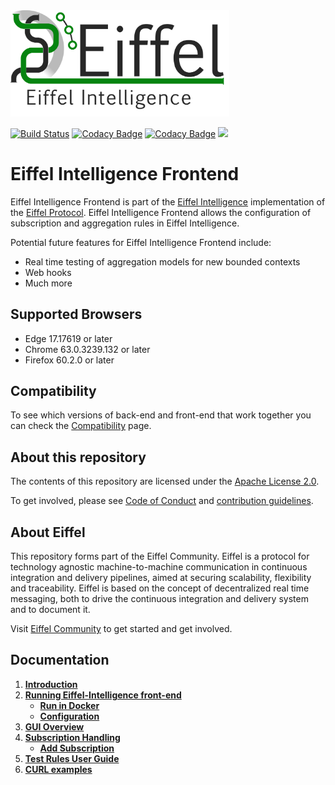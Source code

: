 <!---
   Copyright 2017-2018 Ericsson AB.
   For a full list of individual contributors, please see the commit history.

   Licensed under the Apache License, Version 2.0 (the "License");
   you may not use this file except in compliance with the License.
   You may obtain a copy of the License at

       http://www.apache.org/licenses/LICENSE-2.0

   Unless required by applicable law or agreed to in writing, software
   distributed under the License is distributed on an "AS IS" BASIS,
   WITHOUT WARRANTIES OR CONDITIONS OF ANY KIND, either express or implied.
   See the License for the specific language governing permissions and
   limitations under the License.
--->

<img src="./images/eiffel-intelligence-logo.png" alt="Eiffel Intelligence" width="350"/>

[![Build Status](https://travis-ci.org/eiffel-community/eiffel-intelligence-frontend.svg?branch=master)](https://travis-ci.org/eiffel-community/eiffel-intelligence-frontend)
[![Codacy Badge](https://api.codacy.com/project/badge/Grade/bbbaaa716e4542188ea66b9104e0e9b6)](https://www.codacy.com/manual/eiffel-intelligence-maintainers/eiffel-intelligence-frontend?utm_source=github.com&amp;utm_medium=referral&amp;utm_content=eiffel-community/eiffel-intelligence-frontend&amp;utm_campaign=Badge_Grade)
[![Codacy Badge](https://api.codacy.com/project/badge/Coverage/bbbaaa716e4542188ea66b9104e0e9b6)](https://www.codacy.com/app/eiffel-intelligence-maintainers/eiffel-intelligence-frontend?utm_source=github.com&amp;utm_medium=referral&amp;utm_content=eiffel-community/eiffel-intelligence-frontend&amp;utm_campaign=Badge_Coverage)
[![](https://jitpack.io/v/eiffel-community/eiffel-intelligence-frontend.svg)](https://jitpack.io/#eiffel-community/eiffel-intelligence-frontend)

# Eiffel Intelligence Frontend
Eiffel Intelligence Frontend is part of the [Eiffel Intelligence](https://github.com/eiffel-community/eiffel-intelligence) 
implementation of the [Eiffel Protocol](https://github.com/eiffel-community/eiffel). 
Eiffel Intelligence Frontend allows the configuration of subscription and aggregation rules in Eiffel Intelligence.

Potential future features for Eiffel Intelligence Frontend include:
*  Real time testing of aggregation models for new bounded contexts
*  Web hooks
*  Much more

## Supported Browsers
*  Edge 17.17619 or later
*  Chrome 63.0.3239.132 or later
*  Firefox 60.2.0 or later

## Compatibility
To see which versions of back-end and front-end that work together you can 
check the [Compatibility](https://github.com/eiffel-community/eiffel-intelligence/blob/master/wiki/compatibility.md) page.

## About this repository
The contents of this repository are licensed under the [Apache License 2.0](./LICENSE).

To get involved, please see [Code of Conduct](https://github.com/eiffel-community/.github/blob/master/CODE_OF_CONDUCT.md) and [contribution guidelines](https://github.com/eiffel-community/.github/blob/master/CONTRIBUTING.md).

## About Eiffel
This repository forms part of the Eiffel Community. Eiffel is a protocol for 
technology agnostic machine-to-machine communication in continuous integration 
and delivery pipelines, aimed at securing scalability, flexibility and 
traceability. Eiffel is based on the concept of decentralized real time 
messaging, both to drive the continuous integration and delivery system and 
to document it.

Visit [Eiffel Community](https://eiffel-community.github.io) to get started and get involved.

## Documentation

1. [**Introduction**](wiki/index.md)
2. [**Running Eiffel-Intelligence front-end**](wiki/running-eiffel-intelligence-frontend.md)
    - [**Run in Docker**](wiki/docker.md)
    - [**Configuration**](wiki/configuration.md)
3. [**GUI Overview**](wiki/GUI-overview.md)
4. [**Subscription Handling**](wiki/subscription-handling.md)
    - [**Add Subscription**](wiki/add-subscription.md)
5. [**Test Rules User Guide**](wiki/test-rules.md)
6. [**CURL examples**](wiki/curl-examples.md)
